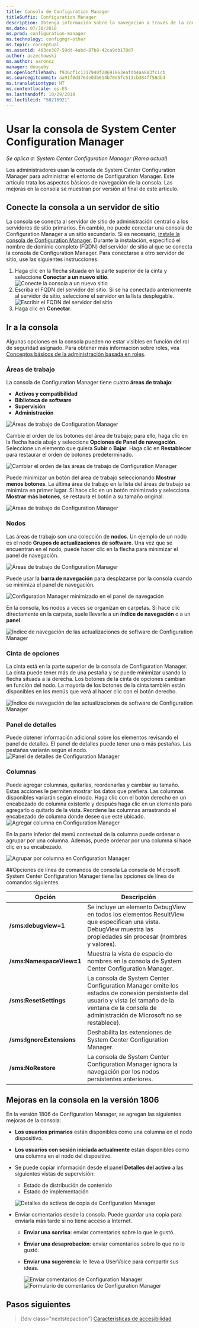 ```yaml
---
title: Consola de Configuration Manager
titleSuffix: Configuration Manager
description: Obtenga información sobre la navegación a través de la consola de Configuration Manager.
ms.date: 07/30/2018
ms.prod: configuration-manager
ms.technology: configmgr-other
ms.topic: conceptual
ms.assetid: 463ce307-59dd-4abd-87b8-42ca9db178d7
author: aczechowski
ms.author: aaroncz
manager: dougeby
ms.openlocfilehash: f936cf1c1317940f28691863eafdb4aa883fc1cb
ms.sourcegitcommit: aa91f0d376de03b614b70d5fc513cb384ff58db4
ms.translationtype: HT
ms.contentlocale: es-ES
ms.lasthandoff: 10/29/2018
ms.locfileid: "50216921"
---
```

# <a name="using-the-system-center-configuration-manager-console"></a>Usar la consola de System Center Configuration Manager

*Se aplica a: System Center Configuration Manager (Rama actual)*

Los administradores usan la consola de System Center Configuration Manager para administrar el entorno de Configuration Manager. Este artículo trata los aspectos básicos de navegación de la consola. Las mejoras en la consola se muestran por versión al final de este artículo. 

## <a name="connect-the-console-to-a-site-server"></a>Conecte la consola a un servidor de sitio
La consola se conecta al servidor de sitio de administración central o a los servidores de sitio primarios. En cambio, no puede conectar una consola de Configuration Manager a un sitio secundario. Si es necesario, [instale la consola de Configuration Manager](../deploy/install/install-consoles.md). Durante la instalación, especificó el nombre de dominio completo (FQDN) del servidor de sitio al que se conecta la consola de Configuration Manager. Para conectarse a otro servidor de sitio, use las siguientes instrucciones: 

1. Haga clic en la flecha situada en la parte superior de la cinta y seleccione **Conectar a un nuevo sitio**.
    ![Conecte la consola a un nuevo sitio](media/connect-to-a-new-site.png)
2. Escriba el FQDN del servidor del sitio. Si se ha conectado anteriormente al servidor de sitio, seleccione el servidor en la lista desplegable.  
    ![Escribir el FQDN del servidor del sitio](media/site-server-fqdn.png)
3. Haga clic en **Conectar**. 

## <a name="navigate-the-console"></a>Ir a la consola
Algunas opciones en la consola pueden no estar visibles en función del rol de seguridad asignado. Para obtener más información sobre roles, vea [Conceptos básicos de la administración basada en roles](../../understand/fundamentals-of-role-based-administration.md). 

### <a name="workspaces"></a>Áreas de trabajo
La consola de Configuration Manager tiene cuatro **áreas de trabajo**: 
   - **Activos y compatibilidad**
   - **Biblioteca de software**
   - **Supervisión**
   - **Administración**

 ![Áreas de trabajo de Configuration Manager](media/configuration-manager-workspaces.png)

Cambie el orden de los botones del área de trabajo; para ello, haga clic en la flecha hacia abajo y seleccione **Opciones de Panel de navegación**. Seleccione un elemento que quiera **Subir** o **Bajar**. Haga clic en **Restablecer** para restaurar el orden de botones predeterminado. 

 ![Cambiar el orden de las áreas de trabajo de Configuration Manager](media/navigation-pane-options.png)

Puede minimizar un botón del área de trabajo seleccionando **Mostrar menos botones**. La última área de trabajo en la lista del áreas de trabajo se minimiza en primer lugar. Si hace clic en un botón minimizado y selecciona **Mostrar más botones**, se restaura el botón a su tamaño original.  

![Áreas de trabajo de Configuration Manager](media/workspace-buttons.png)


### <a name="nodes"></a>Nodos
Las áreas de trabajo son una colección de **nodos**. Un ejemplo de un nodo es el nodo **Grupos de actualizaciones de software**. Una vez que se encuentran en el nodo, puede hacer clic en la flecha para minimizar el panel de navegación. 

![Áreas de trabajo de Configuration Manager](media/software-update-groups-node.png)

Puede usar la **barra de navegación** para desplazarse por la consola cuando se minimiza el panel de navegación. 

![Configuration Manager minimizado en el panel de navegación](media/minimized-navigation-pane.png)

En la consola, los nodos a veces se organizan en carpetas. Si hace clic directamente en la carpeta, suele llevarle a un **índice de navegación** o a un **panel**.

![Índice de navegación de las actualizaciones de software de Configuration Manager](media/software-updates-navigation-index.png)

### <a name="ribbon"></a>Cinta de opciones 
La cinta está en la parte superior de la consola de Configuration Manager. La cinta puede tener más de una pestaña y se puede minimizar usando la flecha situada a la derecha. Los botones de la cinta de opciones cambian en función del nodo. La mayoría de los botones de la cinta también están disponibles en los menús que verá al hacer clic con el botón derecho. 
 
![Índice de navegación de las actualizaciones de software de Configuration Manager](media/ribbon.png)

### <a name="details-pane"></a>Panel de detalles
Puede obtener información adicional sobre los elementos revisando el panel de detalles. El panel de detalles puede tener una o más pestañas. Las pestañas variarán según el nodo. 
![Panel de detalles de Configuration Manager](media/details-pane.png)

### <a name="columns"></a>Columnas 
Puede agregar columnas, quitarlas, reordenarlas y cambiar su tamaño. Estas acciones le permiten mostrar los datos que prefiera. Las columnas disponibles variarán según el nodo. Haga clic con el botón derecho en un encabezado de columna existente y después haga clic en un elemento para agregarlo o quitarlo de la vista. Reordene las columnas arrastrando el encabezado de columna donde desee que esté ubicado. 
![Agregar columna en Configuration Manager](media/add-columns.png)

En la parte inferior del menú contextual de la columna puede ordenar o agrupar por una columna. Además, puede ordenar por una columna si hace clic en su encabezado. 

![Agrupar por columna en Configuration Manager](media/column-group-by.png)

##<a name="console-command-line-options"></a>Opciones de línea de comandos de consola
La consola de Microsoft System Center Configuration Manager tiene las opciones de línea de comandos siguientes.

|Opción|Descripción|  
|------------|-----------------|  
|**/sms:debugview=1**|Se incluye un elemento DebugView en todos los elementos ResultView que especifican una vista. DebugView muestra las propiedades sin procesar (nombres y valores).|  
|**/sms:NamespaceView=1**|Muestra la vista de espacio de nombres en la consola de System Center Configuration Manager.|  
|**/sms:ResetSettings**|La consola de System Center Configuration Manager omite los estados de conexión persistente del usuario y vista (el tamaño de la ventana de la consola de administración de Microsoft no se restablece).|  
|**/sms:IgnoreExtensions**|Deshabilita las extensiones de System Center Configuration Manager.|  
|**/sms:NoRestore**|La consola de System Center Configuration Manager ignora la navegación por los nodos persistentes anteriores.|  

## <a name="console-improvements-in-version-1806"></a>Mejoras en la consola en la versión 1806
En la versión 1806 de Configuration Manager, se agregan las siguientes mejoras de la consola:

- **Los usuarios primarios** están disponibles como una columna en el nodo dispositivo. <!--1357280-->
- **Los usuarios con sesión iniciada actualmente** están disponibles como una columna en el nodo del dispositivo.<!--1358202-->
- Se puede copiar información desde el panel **Detalles del activo** a las siguientes vistas de supervisión: <!--1357856-->
    - Estado de distribución de contenido
    - Estado de implementación 

    ![Detalles de activos de copia de Configuration Manager](media/1810-deployment-status.PNG)

 - Enviar comentarios desde la consola. Puede guardar una copia para enviarla más tarde si no tiene acceso a Internet. <!--1357542-->
   
    - **Enviar una sonrisa**: enviar comentarios sobre lo que le gustó.
    - **Enviar una desaprobación**: enviar comentarios sobre lo que no le gustó. 
    - **Enviar una sugerencia**: le lleva a UserVoice para compartir sus ideas. 
 
       ![Enviar comentarios de Configuration Manager](media/1810-send-a-smile.PNG)
![Formulario de comentarios de Configuration Manager](media/1810-feedback-form.PNG)

## <a name="next-steps"></a>Pasos siguientes
> [!div class="nextstepaction"]
> [Características de accesibilidad](../../understand/accessibility-features.md)

